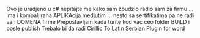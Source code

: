 Ovo je uradjeno u c# nepitajte me kako sam zbudzio
radio sam za firmu ... ima i kompaljirana APLIKAcija
medjutim ... nesto sa sertifikatima pa ne radi van DOMENA firme
Prepostavljam kada turite kod vac ceo folder BUiLD i posle publish Trebalo bi da radi 
Cirillic To Latin Serbian Plugin for word

